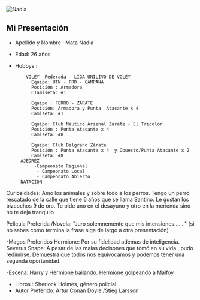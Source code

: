 ![Nadia](https://avatars.githubusercontent.com/u/39339237?s=60&v=4)
## Mi Presentación
 - Apellido y  Nombre : Mata Nadia 
 - Edad: 26 años
- Hobbys :  
  
          VOLEY  Federada - LIGA UNILIVO DE VOLEY
            Equipo: UTN - FRD - CAMPANA 
            Posición : Armadora 
            C1amiseta: #1
            
            Equipo : FERRO - ZARATE
            Posición: Armadora y Punta  Atacante x 4
            Camiseta: #1
            
            Equipo: Club Nautico Arsenal Zárate - El Tricolor
            Posición : Punta Atacante x 4
            Camiseta: #8
            
            Equipo: Club Belgrano Zárate
            Posición : Punta Atacante x 4  y Opuesto/Punta Atacante x 2
            Camiseta: #8
        AJEDREZ
             -Campeonato Regional
              - Campeonato Local
              - Campeonato Abierto
        NATACIÓN
Curiosidades: Amo los animales y sobre todo a los perros. Tengo un perro rescatado de la calle que tiene 6 años que se llama Santino. Le gustan los bizcochos 9 de oro. Te pide uno en el desayuno y otro en la merienda sino no te deja tranquilo

Pelicula Preferida /Novela: "Juro solemnemente que mis intensiones......." (si no sabes como termina la frase siga de largo a otra presentación)

-Magos Preferidos
   Hermione: Por su fidelidad ademas de inteligencia.
   Severus Snape: A pesar de las malas decisones que tomó en su vida , pudo redimirse. Demuestra que todos nos equivocamos y podemos tener una segunda oportunidad.

-Escena: Harry y Hermione bailando. 
         Hermione golpeando a Malfoy 
         
- Libros : Sherlock Holmes, género policial.
- Autor Preferido: Artur Conan Doyle /Stieg Larsson
